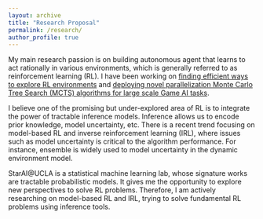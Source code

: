 ```yaml
---
layout: archive
title: "Research Proposal"
permalink: /research/
author_profile: true
---
```


My main research passion is on building autonomous agent that learns to act rationally in various environments, which is generally referred to as reinforcement learning (RL). I have been working on [finding efficient ways to explore RL environments](https://liuanji.github.io/publication/2019-09-05-AAC) and [deploying novel parallelization Monte Carlo Tree Search (MCTS) algorithms for large scale Game AI tasks](https://liuanji.github.io/publication/2019-09-25-P-UCT).

I believe one of the promising but under-explored area of RL is to integrate the power of tractable inference models. Inference allows us to encode prior knowledge, model uncertainty, etc. There is a recent trend focusing on model-based RL and inverse reinforcement learning (IRL), where issues such as model uncertainty is critical to the algorithm performance. For instance, ensemble is widely used to model uncertainty in the dynamic environment model.

StarAI@UCLA is a statistical machine learning lab, whose signature works are tractable probabilistic models. It gives me the opportunity to explore new perspectives to solve RL problems. Therefore, I am actively researching on model-based RL and IRL, trying to solve fundamental RL problems using inference tools.